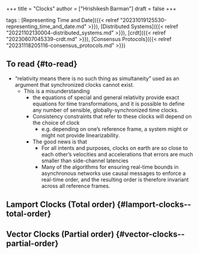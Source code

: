 +++
title = "Clocks"
author = ["Hrishikesh Barman"]
draft = false
+++

tags
: [Representing Time and Date]({{< relref "20231019125530-representing_time_and_date.md" >}}), [Distributed Systems]({{< relref "20221102130004-distributed_systems.md" >}}), [crdt]({{< relref "20230607045339-crdt.md" >}}), [Consensus Protocols]({{< relref "20231118205116-consensus_protocols.md" >}})


## To read {#to-read}

-   “relativity means there is no such thing as simultaneity” used as an argument that synchronized clocks cannot exist.
    -   This is a misunderstanding
        -   the equations of special and general relativity provide exact equations for time transformations, and it is possible to define any number of sensible, globally-synchronized time clocks.
        -   Consistency constraints that refer to these clocks will depend on the choice of clock
            -   e.g. depending on one’s reference frame, a system might or might not provide linearizability.
        -   The good news is that
            -   For all intents and purposes, clocks on earth are so close to each other’s velocities and accelerations that errors are much smaller than side-channel latencies
            -   Many of the algorithms for ensuring real-time bounds in asynchronous networks use causal messages to enforce a real-time order, and the resulting order is therefore invariant across all reference frames.


## Lamport Clocks (Total order) {#lamport-clocks--total-order}


## Vector Clocks (Partial order) {#vector-clocks--partial-order}
